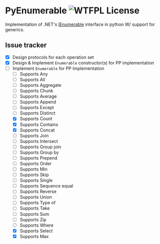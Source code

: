 # PyEnumerable ![WTFPL License](http://www.wtfpl.net/wp-content/uploads/2012/12/wtfpl-badge-4.png)

Implementation of .NET's [IEnumerable](https://learn.microsoft.com/en-us/dotnet/api/system.collections.generic.ienumerable-1?view=net-9.0) interface in python W/ support for generics.

## Issue tracker
- [x] Design protocols for each operation set
- [x] Design & Implement `Enumerable` constructor(s) for PP implementation
- [ ] Implement `Enumerable` for PP Implementation
    - [ ] Supports Any
    - [ ] Supports All
    - [ ] Supports Aggregate
    - [ ] Supports Chunk
    - [ ] Supports Average
    - [ ] Supports Append
    - [ ] Supports Except
    - [ ] Supports Distinct
    - [x] Supports Count
    - [x] Supports Contains
    - [x] Supports Concat
    - [ ] Supports Join
    - [ ] Supports Intersect
    - [ ] Supports Group join
    - [ ] Supports Group by
    - [ ] Supports Prepend
    - [ ] Supports Order
    - [ ] Supports Min
    - [ ] Supports Skip
    - [ ] Supports Single
    - [ ] Supports Sequence equal
    - [ ] Supports Reverse
    - [ ] Supports Union
    - [ ] Supports Type of
    - [ ] Supports Take
    - [ ] Supports Sum
    - [ ] Supports Zip
    - [ ] Supports Where
    - [x] Supports Select
    - [x] Supports Max
